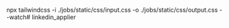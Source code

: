 npx tailwindcss -i ./jobs/static/css/input.css -o ./jobs/static/css/output.css --watch# linkedin_applier
